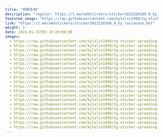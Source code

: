 ```yaml
---
title: "帅锅专用"
description: "regular: https://t.me/addstickers/sticker2013220180_0_by_luxiaoxun_bot"
featured_image: "https://raw.githubusercontent.com/kylelin1998/tg-sticker-spreading-worldwide-images/main/img/f063f80c-4f18-4833-ad36-3c692e26a6a1.jpg"
link: "https://t.me/addstickers/sticker2013220180_0_by_luxiaoxun_bot"
weight: 3
date: 2024-01-15T05:19:25+08:00
images:
  - https://raw.githubusercontent.com/kylelin1998/tg-sticker-spreading-worldwide-images/main/img/f063f80c-4f18-4833-ad36-3c692e26a6a1.jpg
  - https://raw.githubusercontent.com/kylelin1998/tg-sticker-spreading-worldwide-images/main/img/a3bcc002-21fc-4671-81b7-7f30b6efbb7f.jpg
  - https://raw.githubusercontent.com/kylelin1998/tg-sticker-spreading-worldwide-images/main/img/a42865fe-af19-4886-8b92-379ae339e60f.jpg
  - https://raw.githubusercontent.com/kylelin1998/tg-sticker-spreading-worldwide-images/main/img/15b5056e-62e2-4cf6-9a08-3c4135ff6953.jpg
  - https://raw.githubusercontent.com/kylelin1998/tg-sticker-spreading-worldwide-images/main/img/1d8df7ac-422a-44c5-95dc-ace448c25f4b.jpg
  - https://raw.githubusercontent.com/kylelin1998/tg-sticker-spreading-worldwide-images/main/img/46230f3a-81c5-4c8d-908a-123450599793.jpg
  - https://raw.githubusercontent.com/kylelin1998/tg-sticker-spreading-worldwide-images/main/img/b72eb95e-d40e-49f7-85df-f91e3e964072.jpg
  - https://raw.githubusercontent.com/kylelin1998/tg-sticker-spreading-worldwide-images/main/img/cc04ea4c-705a-4f42-919b-68048e266c6a.jpg
  - https://raw.githubusercontent.com/kylelin1998/tg-sticker-spreading-worldwide-images/main/img/ab3db852-58a7-415a-9a25-08d829887adc.jpg
  - https://raw.githubusercontent.com/kylelin1998/tg-sticker-spreading-worldwide-images/main/img/ff2e1902-949e-4800-b6b8-78f211f6066e.jpg
  - https://raw.githubusercontent.com/kylelin1998/tg-sticker-spreading-worldwide-images/main/img/572adbfc-c4cb-4d91-a5ff-c78fcae0d8a3.jpg
  - https://raw.githubusercontent.com/kylelin1998/tg-sticker-spreading-worldwide-images/main/img/a35c73a0-83dd-4353-b059-99d44fa294d1.jpg
  - https://raw.githubusercontent.com/kylelin1998/tg-sticker-spreading-worldwide-images/main/img/5a10f202-b428-4fa9-987a-1fdc3c0a5f0c.jpg
  - https://raw.githubusercontent.com/kylelin1998/tg-sticker-spreading-worldwide-images/main/img/acf44867-824e-44fc-bae1-e81786b5ed07.jpg
  - https://raw.githubusercontent.com/kylelin1998/tg-sticker-spreading-worldwide-images/main/img/58da53a7-e0f2-4234-97e2-ecb33b01dc73.jpg
  - https://raw.githubusercontent.com/kylelin1998/tg-sticker-spreading-worldwide-images/main/img/958137a3-814e-43a4-97b1-74433a600010.jpg
  - https://raw.githubusercontent.com/kylelin1998/tg-sticker-spreading-worldwide-images/main/img/6eb37d69-3547-4a7f-81c6-23d9e591ba49.jpg
  - https://raw.githubusercontent.com/kylelin1998/tg-sticker-spreading-worldwide-images/main/img/5ecd5abe-a188-49e5-8471-19d77a8216f1.jpg
  - https://raw.githubusercontent.com/kylelin1998/tg-sticker-spreading-worldwide-images/main/img/d9a7cf4c-7961-4a8e-8b78-eddec5b76ec9.jpg
  - https://raw.githubusercontent.com/kylelin1998/tg-sticker-spreading-worldwide-images/main/img/64ac15b0-eb89-40b2-be2b-e2126da10ee4.jpg
---
```

